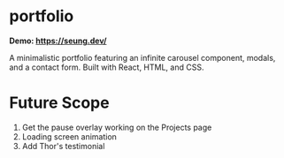 # portfolio
**Demo: https://seung.dev/**

A minimalistic portfolio featuring an infinite carousel component, modals, and a contact form. Built with React, HTML, and CSS.

# Future Scope
1. Get the pause overlay working on the Projects page
2. Loading screen animation
3. Add Thor's testimonial
